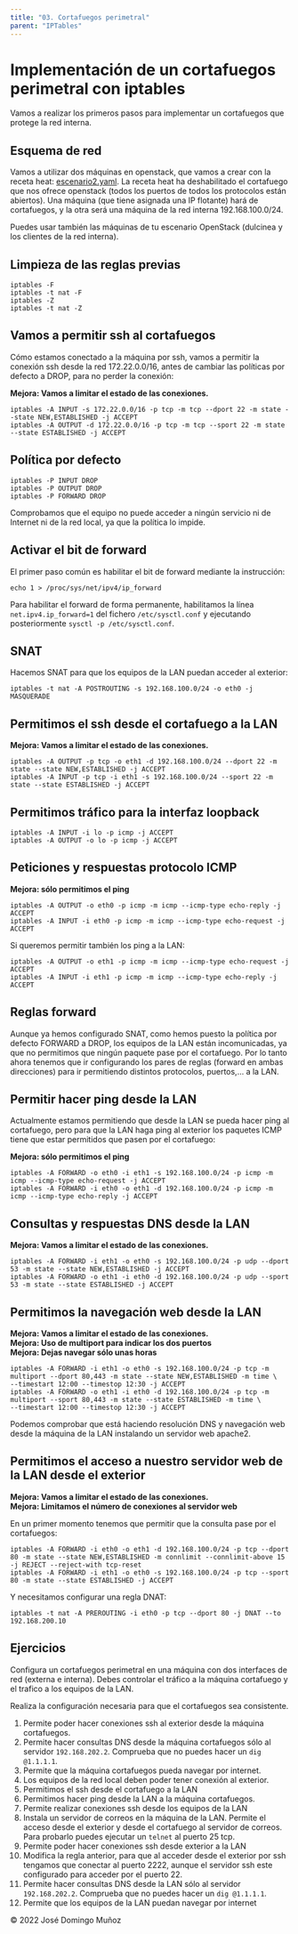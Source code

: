 ```yaml
---
title: "03. Cortafuegos perimetral"
parent: "IPTables"
---
```



Implementación de un cortafuegos perimetral con iptables
========================================================

Vamos a realizar los primeros pasos para implementar un cortafuegos que protege la red interna.

Esquema de red
------------------------------------------------------

Vamos a utilizar dos máquinas en openstack, que vamos a crear con la receta heat: [escenario2.yaml](escenario2.yaml). La receta heat ha deshabilitado el cortafuego que nos ofrece openstack (todos los puertos de todos los protocolos están abiertos). Una máquina (que tiene asignada una IP flotante) hará de cortafuegos, y la otra será una máquina de la red interna 192.168.100.0/24.

Puedes usar también las máquinas de tu escenario OpenStack (dulcinea y los clientes de la red interna).

Limpieza de las reglas previas
--------------------------------------------------------------------------------------

    iptables -F
    iptables -t nat -F
    iptables -Z
    iptables -t nat -Z
    

Vamos a permitir ssh al cortafuegos
------------------------------------------------------------------------------------------------

Cómo estamos conectado a la máquina por ssh, vamos a permitir la conexión ssh desde la red 172.22.0.0/16, antes de cambiar las políticas por defecto a DROP, para no perder la conexión:

**Mejora: Vamos a limitar el estado de las conexiones.**

    iptables -A INPUT -s 172.22.0.0/16 -p tcp -m tcp --dport 22 -m state --state NEW,ESTABLISHED -j ACCEPT
    iptables -A OUTPUT -d 172.22.0.0/16 -p tcp -m tcp --sport 22 -m state --state ESTABLISHED -j ACCEPT
    

Política por defecto
------------------------------------------------------------------

    iptables -P INPUT DROP
    iptables -P OUTPUT DROP
    iptables -P FORWARD DROP
    

Comprobamos que el equipo no puede acceder a ningún servicio ni de Internet ni de la red local, ya que la política lo impide.

Activar el bit de forward
----------------------------------------------------------------------------

El primer paso común es habilitar el bit de forward mediante la instrucción:

    echo 1 > /proc/sys/net/ipv4/ip_forward
    

Para habilitar el forward de forma permanente, habilitamos la línea `net.ipv4.ip_forward=1` del fichero `/etc/sysctl.conf` y ejecutando posteriormente `sysctl -p /etc/sysctl.conf`.

SNAT
----------------------------------

Hacemos SNAT para que los equipos de la LAN puedan acceder al exterior:

    iptables -t nat -A POSTROUTING -s 192.168.100.0/24 -o eth0 -j MASQUERADE
    

Permitimos el ssh desde el cortafuego a la LAN
---------------------------------------------------
**Mejora: Vamos a limitar el estado de las conexiones.**

    iptables -A OUTPUT -p tcp -o eth1 -d 192.168.100.0/24 --dport 22 -m state --state NEW,ESTABLISHED -j ACCEPT
    iptables -A INPUT -p tcp -i eth1 -s 192.168.100.0/24 --sport 22 -m state --state ESTABLISHED -j ACCEPT
    

Permitimos tráfico para la interfaz loopback
------------------------------------------------------

    iptables -A INPUT -i lo -p icmp -j ACCEPT
    iptables -A OUTPUT -o lo -p icmp -j ACCEPT
    

Peticiones y respuestas protocolo ICMP
----------------------------------------------------------------------------------

**Mejora: sólo permitimos el ping**

    iptables -A OUTPUT -o eth0 -p icmp -m icmp --icmp-type echo-reply -j ACCEPT
    iptables -A INPUT -i eth0 -p icmp -m icmp --icmp-type echo-request -j ACCEPT
    

Si queremos permitir también los ping a la LAN:

    iptables -A OUTPUT -o eth1 -p icmp -m icmp --icmp-type echo-request -j ACCEPT
    iptables -A INPUT -i eth1 -p icmp -m icmp --icmp-type echo-reply -j ACCEPT
    

Reglas forward
--------------------------
Aunque ya hemos configurado SNAT, como hemos puesto la política por defecto FORWARD a DROP, los equipos de la LAN están incomunicadas, ya que no permitimos que ningún paquete pase por el cortafuego. Por lo tanto ahora tenemos que ir configurando los pares de reglas (forward en ambas direcciones) para ir permitiendo distintos protocolos, puertos,… a la LAN.

Permitir hacer ping desde la LAN
------------------------------------------------

Actualmente estamos permitiendo que desde la LAN se pueda hacer ping al cortafuego, pero para que la LAN haga ping al exterior los paquetes ICMP tiene que estar permitidos que pasen por el cortafuego:

**Mejora: sólo permitimos el ping**

    iptables -A FORWARD -o eth0 -i eth1 -s 192.168.100.0/24 -p icmp -m icmp --icmp-type echo-request -j ACCEPT
    iptables -A FORWARD -i eth0 -o eth1 -d 192.168.100.0/24 -p icmp -m icmp --icmp-type echo-reply -j ACCEPT
    

Consultas y respuestas DNS desde la LAN
-----------------------------------------------------------------

**Mejora: Vamos a limitar el estado de las conexiones.**

    iptables -A FORWARD -i eth1 -o eth0 -s 192.168.100.0/24 -p udp --dport 53 -m state --state NEW,ESTABLISHED -j ACCEPT
    iptables -A FORWARD -o eth1 -i eth0 -d 192.168.100.0/24 -p udp --sport 53 -m state --state ESTABLISHED -j ACCEPT
    

Permitimos la navegación web desde la LAN
--------------------------------------------------------

**Mejora: Vamos a limitar el estado de las conexiones.**  
**Mejora: Uso de multiport para indicar los dos puertos**  
**Mejora: Dejas navegar sólo unas horas**  

    iptables -A FORWARD -i eth1 -o eth0 -s 192.168.100.0/24 -p tcp -m multiport --dport 80,443 -m state --state NEW,ESTABLISHED -m time \
    --timestart 12:00 --timestop 12:30 -j ACCEPT
    iptables -A FORWARD -o eth1 -i eth0 -d 192.168.100.0/24 -p tcp -m multiport --sport 80,443 -m state --state ESTABLISHED -m time \
    --timestart 12:00 --timestop 12:30 -j ACCEPT
    

Podemos comprobar que está haciendo resolución DNS y navegación web desde la máquina de la LAN instalando un servidor web apache2.

Permitimos el acceso a nuestro servidor web de la LAN desde el exterior
----------------------------------------------------------------------------------------------

**Mejora: Vamos a limitar el estado de las conexiones.**  
**Mejora: Limitamos el número de conexiones al servidor web**  

En un primer momento tenemos que permitir que la consulta pase por el cortafuegos:

    iptables -A FORWARD -i eth0 -o eth1 -d 192.168.100.0/24 -p tcp --dport 80 -m state --state NEW,ESTABLISHED -m connlimit --connlimit-above 15 -j REJECT --reject-with tcp-reset
    iptables -A FORWARD -i eth1 -o eth0 -s 192.168.100.0/24 -p tcp --sport 80 -m state --state ESTABLISHED -j ACCEPT
    

Y necesitamos configurar una regla DNAT:

    iptables -t nat -A PREROUTING -i eth0 -p tcp --dport 80 -j DNAT --to 192.168.200.10
    


Ejercicios
----------------------------------------------

Configura un cortafuegos perimetral en una máquina con dos interfaces de red (externa e interna). Debes controlar el tráfico a la máquina cortafuego y el trafico a los equipos de la LAN.

Realiza la configuración necesaria para que el cortafuegos sea consistente.

1.  Permite poder hacer conexiones ssh al exterior desde la máquina cortafuegos.
2.  Permite hacer consultas DNS desde la máquina cortafuegos sólo al servidor `192.168.202.2`. Comprueba que no puedes hacer un `dig @1.1.1.1`.
3.  Permite que la máquina cortafuegos pueda navegar por internet.
4.  Los equipos de la red local deben poder tener conexión al exterior.
5.  Permitimos el ssh desde el cortafuego a la LAN
6.  Permitimos hacer ping desde la LAN a la máquina cortafuegos.
7.  Permite realizar conexiones ssh desde los equipos de la LAN
8.  Instala un servidor de correos en la máquina de la LAN. Permite el acceso desde el exterior y desde el cortafuego al servidor de correos. Para probarlo puedes ejecutar un `telnet` al puerto 25 tcp.
9.  Permite poder hacer conexiones ssh desde exterior a la LAN
10.  Modifica la regla anterior, para que al acceder desde el exterior por ssh tengamos que conectar al puerto 2222, aunque el servidor ssh este configurado para acceder por el puerto 22.
11.  Permite hacer consultas DNS desde la LAN sólo al servidor `192.168.202.2`. Comprueba que no puedes hacer un `dig @1.1.1.1`.
12.  Permite que los equipos de la LAN puedan navegar por internet


© 2022 José Domingo Muñoz